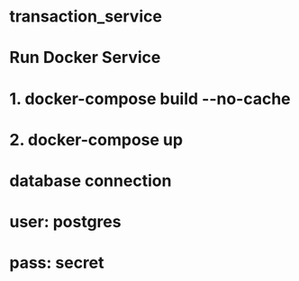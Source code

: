 # transaction_service

# Run Docker Service
# 1. docker-compose build --no-cache
# 2. docker-compose up

# database connection
# user: postgres
# pass: secret